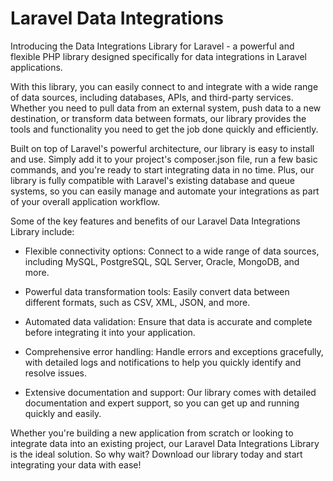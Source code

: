 # Laravel Data Integrations

Introducing the Data Integrations Library for Laravel - a powerful and flexible PHP library designed specifically for data integrations in Laravel applications.

With this library, you can easily connect to and integrate with a wide range of data sources, including databases, APIs, and third-party services. Whether you need to pull data from an external system, push data to a new destination, or transform data between formats, our library provides the tools and functionality you need to get the job done quickly and efficiently.

Built on top of Laravel's powerful architecture, our library is easy to install and use. Simply add it to your project's composer.json file, run a few basic commands, and you're ready to start integrating data in no time. Plus, our library is fully compatible with Laravel's existing database and queue systems, so you can easily manage and automate your integrations as part of your overall application workflow.

Some of the key features and benefits of our Laravel Data Integrations Library include:

* Flexible connectivity options: Connect to a wide range of data sources, including MySQL, PostgreSQL, SQL Server, Oracle, MongoDB, and more.

* Powerful data transformation tools: Easily convert data between different formats, such as CSV, XML, JSON, and more.

* Automated data validation: Ensure that data is accurate and complete before integrating it into your application.

* Comprehensive error handling: Handle errors and exceptions gracefully, with detailed logs and notifications to help you quickly identify and resolve issues.

* Extensive documentation and support: Our library comes with detailed documentation and expert support, so you can get up and running quickly and easily.

Whether you're building a new application from scratch or looking to integrate data into an existing project, our Laravel Data Integrations Library is the ideal solution. So why wait? Download our library today and start integrating your data with ease!
